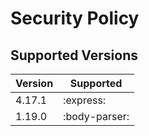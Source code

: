 # Security Policy

## Supported Versions

| Version | Supported          |
| ------- | ------------------ |
| 4.17.1  | :express: |
| 1.19.0  | :body-parser: |


